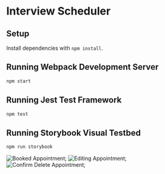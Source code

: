 # Interview Scheduler

## Setup

Install dependencies with `npm install`.

## Running Webpack Development Server

```sh
npm start
```

## Running Jest Test Framework

```sh
npm test
```

## Running Storybook Visual Testbed

```sh
npm run storybook
```
![Booked Appointment]("docs/booked-appointment.png");
![Editing Appointment]("docs/editing-appointment.png");
![Confirm Delete Appointment]("docs/confirm-delete-appointment.png");